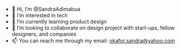 - 👋 Hi, I’m @SandraAdimabua
- 👀 I’m interested in tech
- 🌱 I’m currently learning product design
- 💞️ I’m looking to collaborate on design project with start-ups, fellow designers, and companies
- 📫 You can reach me through my email: okafor.sandra@yahoo.com

<!---
SandraAdimabua/SandraAdimabua is a ✨ special ✨ repository because its `README.md` (this file) appears on your GitHub profile.
You can click the Preview link to take a look at your changes.
--->
